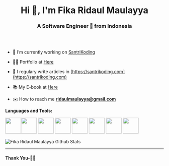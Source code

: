 <h1 align="center">Hi 👋, I'm Fika Ridaul Maulayya</h1>
<h3 align="center">A Software Engineer 🚀 from Indonesia</h3>

<br>
<br>

- 🔭 I’m currently working on [SantriKoding](https://santrikoding.com)

- 👨‍💻 Portfolio at [Here](https://github.com/maulayyacyber/portfolio/blob/master/README.md)

- 📝 I regulary write articles in [https://santrikoding.com](https://santrikoding.com)

- 📚 My E-book at [Here](https://santrikoding.com/ebook)

- ✉️ How to reach me **ridaulmaulayya@gmail.com**

**Languages and Tools:**  


<img height="50" src="https://santrikoding.com/storage/categories/11166a84-9aa9-4afc-9e30-b25d00dfc575.webp"><img height="50" src="https://santrikoding.com/storage/categories/8c30b91e-fa6a-408c-b9c9-029fd6a0a887.webp">
<img height="50" src="https://santrikoding.com/storage/categories/f33b3b22-847a-44eb-b334-9695069dbbf9.webp">
<img height="50" src="https://santrikoding.com/storage/categories/882f1b8c-d939-48cb-aa8a-e470e7f3a42f.webp">
<img height="50" src="https://santrikoding.com/storage/categories/10b6992b-1d4f-47e5-b2a5-e5e6e8595bc8.webp">
<img height="50" src="https://santrikoding.com/storage/categories/df6e5b68-ccbd-4c14-9eec-89789e546da3.webp">
<img height="50" src="https://santrikoding.com/storage/categories/0eb18343-130f-4fe8-b82b-36f0ac89595d.webp">
<img height="50" src="https://santrikoding.com/storage/categories/d629226b-24e4-41eb-bafe-1ee86f3dc102.webp">


![Fika Ridaul Maulayya Github Stats](https://github-readme-stats.vercel.app/api?username=maulayyacyber&show_icons=true&hide_border=true)

***********************************

#### Thank You-🙏🏼
